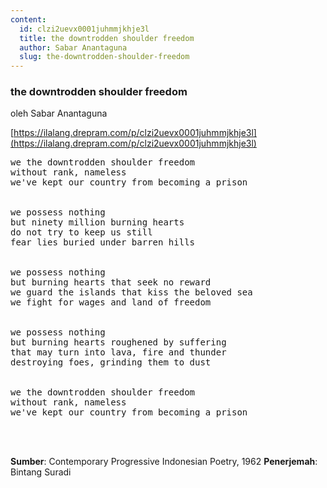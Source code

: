 ```yaml
---
content:
  id: clzi2uevx0001juhmmjkhje3l
  title: the downtrodden shoulder freedom
  author: Sabar Anantaguna
  slug: the-downtrodden-shoulder-freedom
---
```

### the downtrodden shoulder freedom

oleh Sabar Anantaguna

[https://ilalang.drepram.com/p/clzi2uevx0001juhmmjkhje3l](https://ilalang.drepram.com/p/clzi2uevx0001juhmmjkhje3l)

<pre>
we the downtrodden shoulder freedom
without rank, nameless
we've kept our country from becoming a prison


we possess nothing
but ninety million burning hearts
do not try to keep us still
fear lies buried under barren hills


we possess nothing
but burning hearts that seek no reward
we guard the islands that kiss the beloved sea
we fight for wages and land of freedom


we possess nothing
but burning hearts roughened by suffering
that may turn into lava, fire and thunder
destroying foes, grinding them to dust


we the downtrodden shoulder freedom
without rank, nameless
we've kept our country from becoming a prison
</pre>

<br/><br/>

**Sumber**: Contemporary Progressive Indonesian Poetry, 1962
**Penerjemah**: Bintang Suradi
